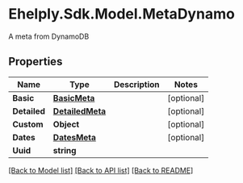 # Ehelply.Sdk.Model.MetaDynamo
A meta from DynamoDB

## Properties

Name | Type | Description | Notes
------------ | ------------- | ------------- | -------------
**Basic** | [**BasicMeta**](BasicMeta.md) |  | [optional] 
**Detailed** | [**DetailedMeta**](DetailedMeta.md) |  | [optional] 
**Custom** | **Object** |  | [optional] 
**Dates** | [**DatesMeta**](DatesMeta.md) |  | [optional] 
**Uuid** | **string** |  | 

[[Back to Model list]](../README.md#documentation-for-models) [[Back to API list]](../README.md#documentation-for-api-endpoints) [[Back to README]](../README.md)

